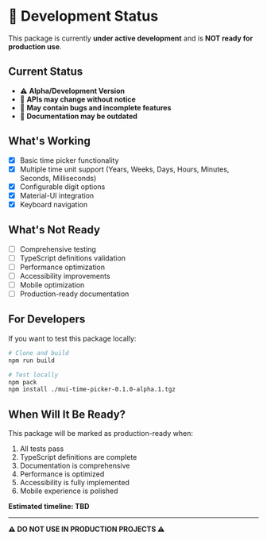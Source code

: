 # 🚧 Development Status

This package is currently **under active development** and is **NOT ready for production use**.

## Current Status

- ⚠️ **Alpha/Development Version**
- 🔧 **APIs may change without notice**
- 🐛 **May contain bugs and incomplete features**
- 📝 **Documentation may be outdated**

## What's Working

- [x] Basic time picker functionality
- [x] Multiple time unit support (Years, Weeks, Days, Hours, Minutes, Seconds, Milliseconds)
- [x] Configurable digit options
- [x] Material-UI integration
- [x] Keyboard navigation

## What's Not Ready

- [ ] Comprehensive testing
- [ ] TypeScript definitions validation
- [ ] Performance optimization
- [ ] Accessibility improvements
- [ ] Mobile optimization
- [ ] Production-ready documentation

## For Developers

If you want to test this package locally:

```bash
# Clone and build
npm run build

# Test locally
npm pack
npm install ./mui-time-picker-0.1.0-alpha.1.tgz
```

## When Will It Be Ready?

This package will be marked as production-ready when:

1. All tests pass
2. TypeScript definitions are complete
3. Documentation is comprehensive
4. Performance is optimized
5. Accessibility is fully implemented
6. Mobile experience is polished

**Estimated timeline: TBD**

---

**⚠️ DO NOT USE IN PRODUCTION PROJECTS ⚠️**
